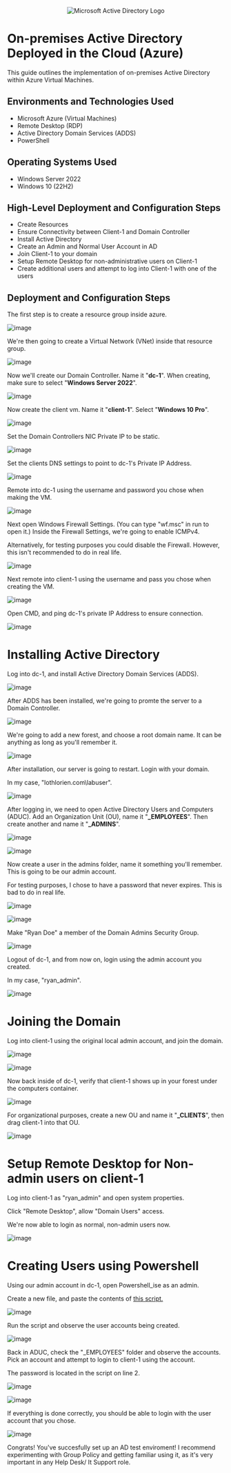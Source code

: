<p align="center">
<img src="https://i.imgur.com/pU5A58S.png" alt="Microsoft Active Directory Logo"/>
</p>

<h1>On-premises Active Directory Deployed in the Cloud (Azure)</h1>
This guide outlines the implementation of on-premises Active Directory within Azure Virtual Machines.<br />

<h2>Environments and Technologies Used</h2>

- Microsoft Azure (Virtual Machines)
- Remote Desktop (RDP)
- Active Directory Domain Services (ADDS)
- PowerShell

<h2>Operating Systems Used </h2>

- Windows Server 2022
- Windows 10 (22H2)

<h2>High-Level Deployment and Configuration Steps</h2>

- Create Resources
- Ensure Connectivity between Client-1 and Domain Controller
- Install Active Directory
- Create an Admin and Normal User Account in AD
- Join Client-1 to your domain
- Setup Remote Desktop for non-administrative users on Client-1
- Create additional users and attempt to log into Client-1 with one of the users

<h2>Deployment and Configuration Steps</h2>

The first step is to create a resource group inside azure.

![image](https://github.com/user-attachments/assets/bf3c33af-1a67-4bc5-95fd-fff5027f07df)

We're then going to create a Virtual Network (VNet) inside that resource group.

![image](https://github.com/user-attachments/assets/0833969b-12cd-49b8-a2d2-36d672a6986e)

Now we'll create our Domain Controller. Name it "**dc-1**". When creating, make sure to select "**Windows Server 2022**".

![image](https://github.com/user-attachments/assets/11912d0a-48c9-4d9f-9de9-62c2598ffff6)

Now create the client vm. Name it "**client-1**". Select "**Windows 10 Pro**".

![image](https://github.com/user-attachments/assets/43296530-1929-42ac-b7fb-ad3e035c2009)

Set the Domain Controllers NIC Private IP to be static.

![image](https://github.com/user-attachments/assets/1daa691e-e6b2-425e-b9a8-057181919973)

Set the clients DNS settings to point to dc-1's Private IP Address.

![image](https://github.com/user-attachments/assets/9803e958-a005-44c0-89ee-db1b88e430c5)

Remote into dc-1 using the username and password you chose when making the VM.

![image](https://github.com/user-attachments/assets/5b5dd756-31d6-4c64-b194-4af2fdcbaad1)

Next open Windows Firewall Settings. (You can type "wf.msc" in run to open it.) Inside the Firewall Settings, we're going to enable ICMPv4. </p>

Alternatively, for testing purposes you could disable the Firewall. However, this isn't recommended to do in real life.

![image](https://github.com/user-attachments/assets/d88fa59a-3cb8-4ef4-be4e-16aeff715237)

Next remote into client-1 using the username and pass you chose when creating the VM.

![image](https://github.com/user-attachments/assets/6e3b6723-21f8-47e6-a040-85d9ff176582)

Open CMD, and ping dc-1's private IP Address to ensure connection. 

![image](https://github.com/user-attachments/assets/a35c2f3a-2074-4167-8a99-7a4eccaef99f)

# Installing Active Directory </h2>

Log into dc-1, and install Active Directory Domain Services (ADDS). 

![image](https://github.com/user-attachments/assets/7ab06228-7e90-4032-9ba4-023144bd3859)

After ADDS has been installed, we're going to promte the server to a Domain Controller.

![image](https://github.com/user-attachments/assets/e6001a0a-7838-4d14-9481-7ad7b518bb80)

We're going to add a new forest, and choose a root domain name. It can be anything as long as you'll remember it.

![image](https://github.com/user-attachments/assets/f7423671-178d-42d6-84bf-b1a16f140866)

After installation, our server is going to restart. Login with your domain.</p>

In my case, "lothlorien.com\labuser".

![image](https://github.com/user-attachments/assets/77f2b73e-d9fb-4f38-9d59-cd662bdb4c63)

After logging in, we need to open Active Directory Users and Computers (ADUC). Add an Organization Unit (OU), name it "**_EMPLOYEES**". Then create another and name it "**_ADMINS**".

![image](https://github.com/user-attachments/assets/5bf4f244-d792-4c87-9d40-6c9d36519a72)

![image](https://github.com/user-attachments/assets/b683e33b-d12f-44c3-850d-3aa81dba6ae7)

Now create a user in the admins folder, name it something you'll remember. This is going to be our admin account. </p>

For testing purposes, I chose to have a password that never expires. This is bad to do in real life.

![image](https://github.com/user-attachments/assets/e025d2f0-8322-4787-9f65-d0b572d94066)

![image](https://github.com/user-attachments/assets/ef8b2b4c-ca69-4eff-889f-82afebec7ec3)

Make "Ryan Doe" a member of the Domain Admins Security Group.

![image](https://github.com/user-attachments/assets/3add6b99-b8ac-4661-9281-6ca70601110d)

Logout of dc-1, and from now on, login using the admin account you created.</p>

In my case, "ryan_admin".

![image](https://github.com/user-attachments/assets/49b6ba21-b1ec-4803-8df8-96e8d43f4986)

# Joining the Domain </h2>

Log into client-1 using the original local admin account, and join the domain.

![image](https://github.com/user-attachments/assets/efc92937-bb93-475e-a37c-f3c1885d0ceb)

![image](https://github.com/user-attachments/assets/d8e9b91f-4ca4-4a8b-bafc-cc6ed23b9083)

Now back inside of dc-1, verify that client-1 shows up in your forest under the computers container.

![image](https://github.com/user-attachments/assets/a84ca318-bcb6-4602-8962-bcb972225699)

For organizational purposes, create a new OU and name it "**_CLIENTS**", then drag client-1 into that OU.

![image](https://github.com/user-attachments/assets/cd51e03c-7819-4323-bbee-9fc6286b6320)

# Setup Remote Desktop for Non-admin users on client-1</h2>

Log into client-1 as "ryan_admin" and open system properties.</p>

Click "Remote Desktop", allow "Domain Users" access.

We're now able to login as normal, non-admin users now.

![image](https://github.com/user-attachments/assets/60b10384-5f97-4b12-aef4-fb66683d8c2d)

# Creating Users using Powershell</h2>

Using our admin account in dc-1, open Powershell_ise as an admin.</p>

Create a new file, and paste the contents of [this script.](https://github.com/noahp-prog/configure-active-directory/blob/main/ad-script)

![image](https://github.com/user-attachments/assets/1b5d394d-5e42-427e-8f74-c0fb648df93f)

Run the script and observe the user accounts being created.

![image](https://github.com/user-attachments/assets/f059c89b-8f83-4d97-9cef-c955bc9983da)

Back in ADUC, check the "_EMPLOYEES" folder and observe the accounts. Pick an account and attempt to login to client-1 using the account.</p>

The password is located in the script on line 2.

![image](https://github.com/user-attachments/assets/8f1919cd-fdab-411e-a8bb-91fb60d6bd53)

![image](https://github.com/user-attachments/assets/31900408-fa7c-4f62-a602-4161100fe800)

If everything is done correctly, you should be able to login with the user account that you chose.</p>

![image](https://github.com/user-attachments/assets/6a93314e-0a78-4c2f-9938-434ba7de1437)

Congrats! You've succesfully set up an AD test enviroment! I recommend experimenting with Group Policy and getting familiar using it, as it's very important in any Help Desk/ It Support role.</p>

























